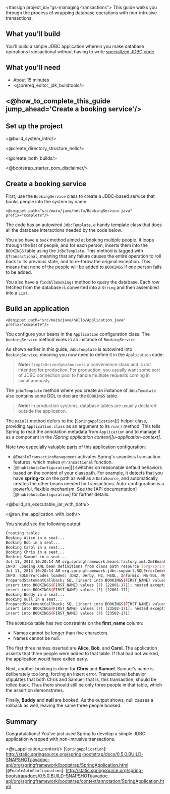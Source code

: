 <#assign project_id="gs-managing-transactions">
This guide walks you through the process of wrapping database operations with non-intrusive transactions.

What you'll build
-----------------

You'll build a simple JDBC application wherein you make database operations transactional without having to write [specialized JDBC code](http://docs.oracle.com/javase/tutorial/jdbc/basics/transactions.html#commit_transactions).


What you'll need
----------------

 - About 15 minutes
 - <@prereq_editor_jdk_buildtools/>


## <@how_to_complete_this_guide jump_ahead='Create a booking service'/>


<a name="scratch"></a>
Set up the project
------------------

<@build_system_intro/>

<@create_directory_structure_hello/>


<@create_both_builds/>

<@bootstrap_starter_pom_disclaimer/>


<a name="initial"></a>
Create a booking service
------------------------
First, use the `BookingService` class to create a JDBC-based service that books people into the system by name. 

    <@snippet path="src/main/java/hello/BookingService.java" prefix="complete"/>

The code has an autowired `JdbcTemplate`, a handy template class that does all the database interactions needed by the code below.

You also have a `book` method aimed at booking multiple people. It loops through the list of people, and for each person, inserts them into the `BOOKINGS` table using the `JdbcTemplate`. This method is tagged with `@Transactional`, meaning that any failure causes the entire operation to roll back to its previous state, and to re-throw the original exception. This means that none of the people will be added to `BOOKINGS` if one person fails to be added.

You also have a `findAllBookings` method to query the database. Each row fetched from the database is converted into a `String` and then assembled into a `List`.

Build an application
-----------------------
    <@snippet path="src/main/java/hello/Application.java" prefix="complete"/>

You configure your beans in the `Application` configuration class. The `bookingService` method wires in an instance of `BookingService`.

As shown earlier in this guide, `JdbcTemplate` is autowired into `BookingService`, meaning you now need to define it in the `Application` code:
    
> **Note:** `SimpleDriverDataSource` is a convenience class and is _not_ intended for production. For production, you usually want some sort of JDBC connection pool to handle multiple requests coming in simultaneously.

The `jdbcTemplate` method where you create an instance of `JdbcTemplate` also contains some DDL to declare the `BOOKINGS` table.

> **Note:** In production systems, database tables are usually declared outside the application.

The `main()` method defers to the [`SpringApplication`][] helper class, providing `Application.class` as an argument to its `run()` method. This tells Spring to read the annotation metadata from `Application` and to manage it as a component in the _[Spring application context][u-application-context]_.

Note two especially valuable parts of this application configuration:
- `@EnableTransactionManagement` activates Spring's seamless transaction features, which makes `@Transactional` function.
- [`@EnableAutoConfiguration`][] switches on reasonable default behaviors based on the content of your classpath. For example, it detects that you have **spring-tx** on the path as well as a `DataSource`, and automatically creates the other beans needed for transactions. Auto-configuration is a powerful, flexible mechanism. See the [API documentation][`@EnableAutoConfiguration`] for further details.


<@build_an_executable_jar_with_both/>

<@run_the_application_with_both/>

You should see the following output:

```sh
Creating tables
Booking Alice in a seat...
Booking Bob in a seat...
Booking Carol in a seat...
Booking Chris in a seat...
Booking Samuel in a seat...
Jul 11, 2013 10:20:14 AM org.springframework.beans.factory.xml.XmlBeanDefinitionReader loadBeanDefinitions
INFO: Loading XML bean definitions from class path resource [org/springframework/jdbc/support/sql-error-codes.xml]
Jul 11, 2013 10:20:14 AM org.springframework.jdbc.support.SQLErrorCodesFactory <init>
INFO: SQLErrorCodes loaded: [DB2, Derby, H2, HSQL, Informix, MS-SQL, MySQL, Oracle, PostgreSQL, Sybase]
PreparedStatementCallback; SQL [insert into BOOKINGS(FIRST_NAME) values (?)]; Value too long for column "FIRST_NAME VARCHAR(5) NOT NULL": "'Samuel' (6)"; SQL statement:
insert into BOOKINGS(FIRST_NAME) values (?) [22001-171]; nested exception is org.h2.jdbc.JdbcSQLException: Value too long for column "FIRST_NAME VARCHAR(5) NOT NULL": "'Samuel' (6)"; SQL statement:
insert into BOOKINGS(FIRST_NAME) values (?) [22001-171]
Booking Buddy in a seat...
Booking null in a seat...
PreparedStatementCallback; SQL [insert into BOOKINGS(FIRST_NAME) values (?)]; NULL not allowed for column "FIRST_NAME"; SQL statement:
insert into BOOKINGS(FIRST_NAME) values (?) [23502-171]; nested exception is org.h2.jdbc.JdbcSQLException: NULL not allowed for column "FIRST_NAME"; SQL statement:
insert into BOOKINGS(FIRST_NAME) values (?) [23502-171]
```

The `BOOKINGS` table has two constraints on the **first_name** column:
- Names cannot be longer than five characters.
- Names cannot be null.

The first three names inserted are **Alice**, **Bob**, and **Carol**. The application asserts that three people were added to that table. If that had not worked, the application would have exited early.

Next, another booking is done for **Chris** and **Samuel**. Samuel's name is deliberately too long, forcing an insert error. Transactional behavior stipulates that both Chris and Samuel; that is, this transaction, should be rolled back. Thus there should still be only three people in that table, which the assertion demonstrates.

Finally, **Buddy** and **null** are booked. As the output shows, null causes a rollback as well, leaving the same three people booked.

Summary
-------
Congratulations! You've just used Spring to develop a simple JDBC application wrapped with non-intrusive transactions.

<@u_application_context/>
[`SpringApplication`]: http://static.springsource.org/spring-bootstrap/docs/0.5.0.BUILD-SNAPSHOT/javadoc-api/org/springframework/bootstrap/SpringApplication.html
[`@EnableAutoConfiguration`]: http://static.springsource.org/spring-bootstrap/docs/0.5.0.BUILD-SNAPSHOT/javadoc-api/org/springframework/bootstrap/context/annotation/SpringApplication.html

